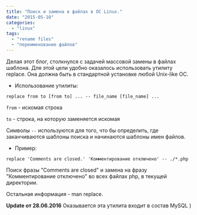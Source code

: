 ```yaml
---
title: "Поиск и замена в файлах в ОС Linux."
date: "2015-05-10"
categories: 
  - "linux"
tags: 
  - "rename files"
  - "переименование файлов"
---
```

Делая этот блог, столкнулся с задачей массовой замены в файлах шаблона. Для этой цели удобно оказалось использовать утилиту replace. 
Она должна быть в стандартной установке любой Unix-like ОС.

- Использование утилиты:

`replace from to [from to] ... -- file_name [file_name] ... `

`from` - искомая строка

`to` - строка, на которую заменяется искомая

Символы `--` используются для того, что бы определить, где заканчиваются шаблоны поиска и начинаются шаблоны имен файлов.

- Пример:

`replace 'Comments are closed.' 'Комментирование отключено' -- ./*.php`

Поиск фразы "Comments are closed" и замена на фразу "Комментирование отключено" во всех файлах php, в текущей директории.

Остальная информация - man replace.

**Update от 28.06.2016** Оказывается эта утилита входит в состав MySQL )
